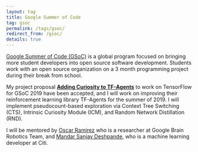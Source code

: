 ```yaml
---
layout: tag
title: Google Summer of Code
tag: gsoc
permalink: /tags/gsoc/
redirect_from: /gsoc/
details: true
---
```


[Google Summer of Code (GSoC)](https://summerofcode.withgoogle.com/) is a global program focused on bringing more student developers into open source software development. Students work with an open source organization on a 3 month programming project during their break from school.

My project proposal [**Adding Curiosity to TF-Agents**](https://summerofcode.withgoogle.com/projects/#4814181524570112) to work on TensorFlow for GSoC 2019 have been accepted, and I will work on improving their reinforcement learning library TF-Agents for the summer of 2019. I will implement pseudocount-based exploration via Context Tree Switching (CTS), Intrinsic Curiosity Module (ICM), and Random Network Distillation (RND).

I will be mentored by [Oscar Ramirez](https://ai.google/research/people/OscarRamirez) who is a researcher at Google Brain Robotics Team, and [Mandar Sanjay Deshpande](https://mandroid6.github.io/), who is a machine learning developer at Citi.

